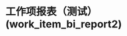 # 工作项报表（测试）(work_item_bi_report2)  <!-- {docsify-ignore-all} -->


<script>
 const { createApp } = Vue
  createApp({
    data() {
      return {
      }
    },
    methods: {
    }
  }).use(ElementPlus).mount('#app')
</script>